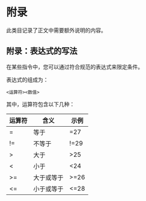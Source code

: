 # 附录

此类目记录了正文中需要额外说明的内容。

## 附录：表达式的写法

在某些指令中，您可以通过符合规范的表达式来限定条件。

表达式的组成为：

`<运算符><数值>`

其中，运算符包含以下几种：

| 运算符 | 含义       | 示例 |
| ------ | ---------- | ---- |
| =      | 等于       | =27  |
| !=     | 不等于     | !=29 |
| >      | 大于       | >25  |
| <      | 小于       | <24  |
| >=     | 大于或等于 | >=26 |
| <=     | 小于或等于 | <=28 |

